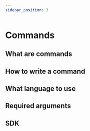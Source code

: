 ```yaml
---
sidebar_position: 3
---
```


# Commands

## What are commands

## How to write a command

## What language to use

## Required arguments

## SDK

